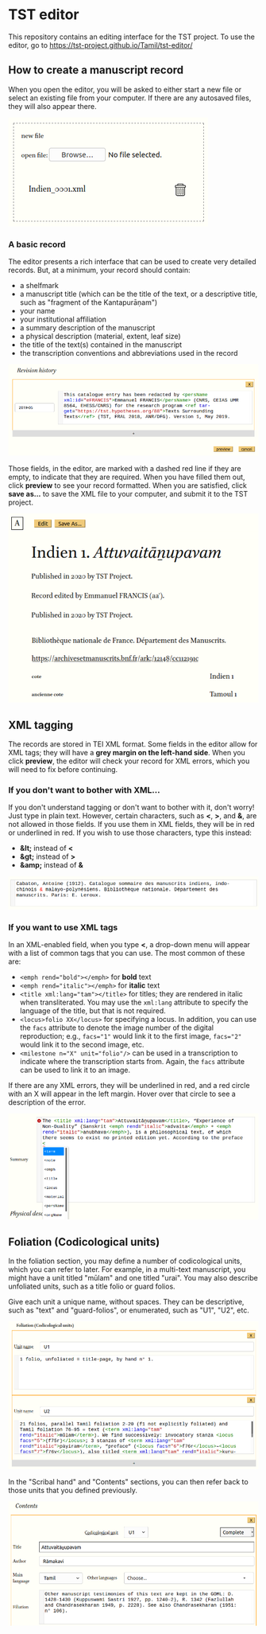 # TST editor

This repository contains an editing interface for the TST project. To use the editor, go to https://tst-project.github.io/Tamil/tst-editor/

## How to create a manuscript record

When you open the editor, you will be asked to either start a new file or select an existing file from your computer. If there are any autosaved files, they will also appear there.

![Initial view](screenshots/initial.png)

### A basic record

The editor presents a rich interface that can be used to create very detailed records. But, at a minimum, your record should contain:

* a shelfmark
* a manuscript title (which can be the title of the text, or a descriptive title, such as "fragment of the Kantapurāṇam")
* your name
* your institutional affiliation
* a summary description of the manuscript
* a physical description (material, extent, leaf size)
* the title of the text(s) contained in the manuscript
* the transcription conventions and abbreviations used in the record

![Preview button](screenshots/preview.png)

Those fields, in the editor, are marked with a dashed red line if they are empty, to indicate that they are required. When you have filled them out, click **preview** to see your record formatted. When you are satisfied, click **save as...** to save the XML file to your computer, and submit it to the TST project.

![Save as button](screenshots/save.png)

## XML tagging

The records are stored in TEI XML format. Some fields in the editor allow for XML tags; they will have a **grey margin on the left-hand side**. When you click **preview**, the editor will check your record for XML errors, which you will need to fix before continuing.

### If you don't want to bother with XML...

If you don't understand tagging or don't want to bother with it, don't worry! Just type in plain text. However, certain characters, such as **<**, **>**, and **&**, are not allowed in those fields. If you use them in XML fields, they will be in red or underlined in red. If you wish to use those characters, type this instead:

* **&amp;lt;** instead of **<**
* **&amp;gt;** instead of **>**
* **&amp;amp;** instead of **&**

![Ampersand error](screenshots/error1.png)

### If you want to use XML tags

In an XML-enabled field, when you type **<**, a drop-down menu will appear with a list of common tags that you can use. The most common of these are:

* `<emph rend="bold"></emph>` for **bold** text
* `<emph rend="italic"></emph>` for **italic** text
* `<title xml:lang="tam"></title>` for titles; they are rendered in italic when transliterated. You may use the `xml:lang` attribute to specify the language of the title, but that is not required.
* `<locus>folio XX</locus>` for specifying a locus. In addition, you can use the `facs` attribute to denote the image number of the digital reproduction; e.g., `facs="1"` would link it to the first image, `facs="2"` would link it to the second image, etc.
* `<milestone n="X" unit="folio"/>` can be used in a transcription to indicate where the transcription starts from. Again, the `facs` attribute can be used to link it to an image.

If there are any XML errors, they will be underlined in red, and a red circle with an X will appear in the left margin. Hover over that circle to see a description of the error.

![XML editing](screenshots/xml-editing.png)

## Foliation (Codicological units)

In the foliation section, you may define a number of codicological units, which you can refer to later. For example, in a multi-text manuscript, you might have a unit titled "mūlam" and one titled "urai". You may also describe unfoliated units, such as a title folio or guard folios.

Give each unit a unique name, without spaces. They can be descriptive, such as "text" and "guard-folios", or enumerated, such as "U1", "U2", etc.

![Foliation](screenshots/foliation.png)

In the "Scribal hand" and "Contents" sections, you can then refer back to those units that you defined previously.

![Contents](screenshots/contents.png)

